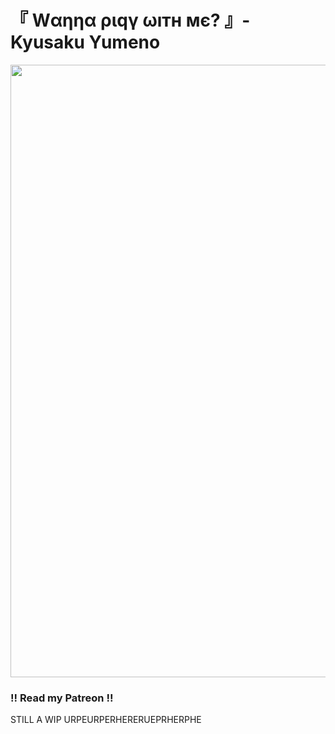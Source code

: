 # 『 Wαηηα ριqγ ωıтн мє? 』- Kyusaku Yumeno
<p align="center">
  <img width="980" height="980" src="https://i.pinimg.com/1200x/b8/65/67/b8656774588ddb79ae77af8b513b88fb.jpg" />
</p>

### !! Read my Patreon !!
STILL A WIP URPEURPERHERERUEPRHERPHE
